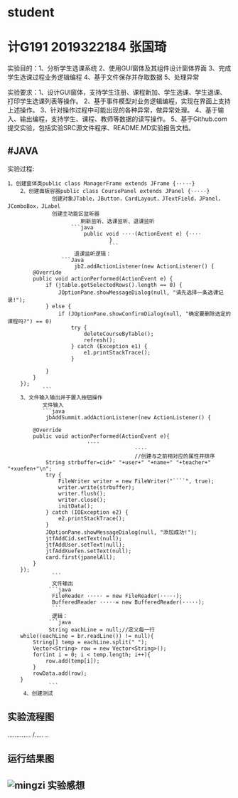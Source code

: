 # student
计G191 2019322184 张国琦
==============
实验目的：1、分析学生选课系统  2、使用GUI窗体及其组件设计窗体界面  3、完成学生选课过程业务逻辑编程  4、基于文件保存并存取数据  5、处理异常

实验要求：1、设计GUI窗体，支持学生注册、课程新加、学生选课、学生退课、打印学生选课列表等操作。
         2、基于事件模型对业务逻辑编程，实现在界面上支持上述操作。
         3、针对操作过程中可能出现的各种异常，做异常处理。
         4、基于输入、输出编程，支持学生、课程、教师等数据的读写操作。
         5、基于Github.com提交实验，包括实验SRC源文件程序、README.MD实验报告文档。

#JAVA
--------------------------------
实验过程:

	1、创建窗体类public class ManagerFrame extends JFrame {·····}
        2、创建面板容器public class CoursePanel extends JPanel {·····}
                  创建对象JTable，JButton，CardLayout，JTextField，JPanel，JComboBox，JLabel
                  创建主功能区监听器
                           刷新监听、选课监听、退课监听
                        ```java
                            public void ····(ActionEvent e) {····
                                    }
                                    ```
                         退课监听逻辑：
                     ```Java   
                         jb2.addActionListener(new ActionListener() {
			@Override
			public void actionPerformed(ActionEvent e) {
				if (jtable.getSelectedRows().length == 0) {
					JOptionPane.showMessageDialog(null, "请先选择一条选课记录!");
				} else {
					if (JOptionPane.showConfirmDialog(null, "确定要删除选定的课程吗?") == 0)
						try {
							deleteCourseByTable();
							refresh();
						} catch (Exception e1) {
							e1.printStackTrace();
						}

				}
			}
		});
               ```
        3、文件输入输出并于置入按钮操作
               文件输入
               ```java
                jbAddSummit.addActionListener(new ActionListener() {

			@Override
			public void actionPerformed(ActionEvent e){
			                 ····
                                            ····
                                            //创建与之前相对应的属性并排序
				String strbuffer=cid+" "+user+" "+name+" "+teacher+" "+xuefen+"\n";				
		        try {
		        	FileWriter writer = new FileWriter("````", true);
		        	writer.write(strbuffer);
		        	writer.flush();
		        	writer.close();
		        	initData();
		        } catch (IOException e2) {
		            e2.printStackTrace();
		        }
				JOptionPane.showMessageDialog(null, "添加成功!");
				jtfAddCid.setText(null);
				jtfAddUser.setText(null);
				jtfAddXuefen.setText(null);
				card.first(jpanelAll);
			}
		});
                  ```
                  文件输出
                 ```java
                  FileReader ····· = new FileReader(·····);
                  BufferedReader ·····= new BufferedReader(·····);
                  ```  
                  逻辑：
                 ```java
                 String eachLine = null;//定义每一行
		while((eachLine = br.readLine()) != null){
			String[] temp = eachLine.split(" ");
			Vector<String> row = new Vector<String>();
			for(int i = 0; i < temp.length; i++){
				row.add(temp[i]);
			}
			rowData.add(row);
		}
                 ```
         4、创建测试

实验流程图
----------------------
.............
/.....
..

运行结果图
------------------
![mingzi](图片链接)
实验感想
---------------------
                                    
